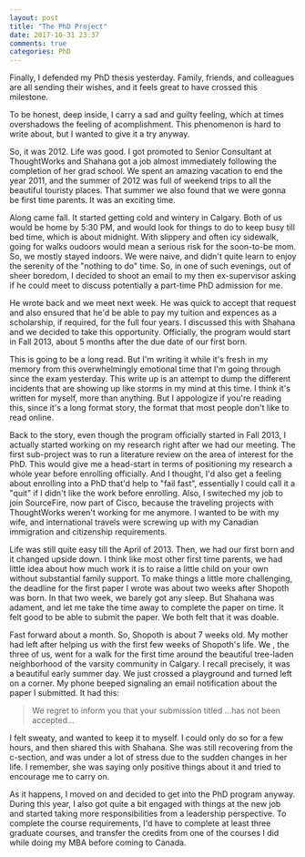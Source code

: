 ```yaml
---
layout: post
title: "The PhD Project"
date: 2017-10-31 23:37
comments: true
categories: PhD
---
```


Finally, I defended my PhD thesis yesterday. Family, friends, and
colleagues are all sending their wishes, and it feels great to have
crossed this milestone.

To be honest, deep inside, I carry a sad and guilty feeling, which at
times overshadows the feeling of acomplishment. This phenomenon is hard
to write about, but I wanted to give it a try anyway.

So, it was 2012. Life was good. I got promoted to Senior Consultant at
ThoughtWorks and Shahana got a job almost immediately following the
completion of her grad school. We spent an amazing vacation to end the
year 2011, and the summer of 2012 was full of weekend trips to all the
beautiful touristy places. That summer we also found that we were gonna
be first time parents. It was an exciting time.

Along came fall. It started getting cold and wintery in Calgary. Both of
us would be home by 5:30 PM, and would look for things to do to keep
busy till bed time, which is about midnight. With slippery and often
icy sidewalk, going for walks oudoors would mean a serious risk for the
soon-to-be mom. So, we mostly stayed indoors. We were naive, and didn't
quite learn to enjoy the serenity of the "nothing to do" time. So, in
one of such evenings, out of sheer boredom, I decided to shoot an email
to my then ex-supervisor asking if he could meet to discuss potentially
a part-time PhD admission for me.

He wrote back and we meet next week. He was quick to accept that request
and also ensured that he'd be able to pay my tuition and expences as a
scholarship, if required, for the full four years. I discussed this with
Shahana and we decided to take this opportunity. Officially, the program
would start in Fall 2013, about 5 months after the due date of our
first born.

This is going to be a long read. But I'm writing it while it's fresh in
my memory from this overwhelmingly emotional time that I'm going through
since the exam yesterday. This write up is an attempt to dump the
different incidents that are showing up like storms in my mind at this
time. I think it's written for myself, more than anything. But I
appologize if you're reading this, since it's a long format story, the
format that most people don't like to read online.

Back to the story, even though the program officially started in Fall 2013, I actually
started working on my research right after we had our meeting. The first
sub-project was to run a literature review on the area of interest for
the PhD. This would give me a head-start in terms of positioning my
research a whole year before enrolling officially. And I thought, I'd
also get a feeling about enrolling into a PhD that'd help to "fail fast",
essentially I could call it a "quit" if I didn't like the work before
enrolling. Also, I switeched my job to join SourceFire, now part of
Cisco, because the traveling projects with ThoughtWorks weren't working
for me anymore. I wanted to be with my wife, and international travels
were screwing up with my Canadian immigration and citizenship
requirements.

Life was still quite easy till the April of 2013. Then, we had our first
born and it changed upside down. I think like most other first time
parents, we had little idea about how much work it is to raise a little
child on your own without substantial family support. To make things a
little more challenging, the deadline for the first paper I wrote was
about two weeks after Shopoth was born. In that two week, we barely got
any sleep. But Shahana was adament, and let me take the time away to
complete the paper on time. It felt good to be able to submit the paper.
We both felt that it was doable.

Fast forward about a month. So, Shopoth is about 7 weeks old. My mother
had left after helping us with the first few weeks of Shopoth's life. We
, the three of us, went for a walk for the first time around the beautiful tree-laden neighborhood of the
varsity community in Calgary. I recall precisely, it was a beautiful
early summer day. We just crossed a playground and turned left on a
corner. My phone beeped signaling an email notification about the paper
I submitted. It had this:

>  We regret to inform you that your submission titled ...has not been accepted...

I felt sweaty, and wanted to keep it to myself. I could only do so for a
few hours, and then shared this with Shahana. She was still recovering
from the c-section, and was under a lot of stress due to the sudden
changes in her life. I remember, she was saying only positive things
about it and tried to encourage me to carry on.

As it happens, I moved on and decided to get into the PhD program
anyway. During this year, I also got quite a bit engaged with things at
the new job and started taking more responsibilities from a leadership
perspective. To complete the course requirements, I'd have to complete
at least three graduate courses, and transfer the credits from one of
the courses I did while doing my MBA before coming to Canada.





